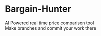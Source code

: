 # Bargain-Hunter
AI Powered real time price comparison tool<br> Make branches and commit your work there

